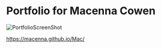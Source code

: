 # Portfolio for Macenna Cowen
![PortfolioScreenShot](https://user-images.githubusercontent.com/38767248/99600279-1c9bbb00-29cb-11eb-87c2-cdfe9ee24a6b.png)

https://macenna.github.io/Mac/